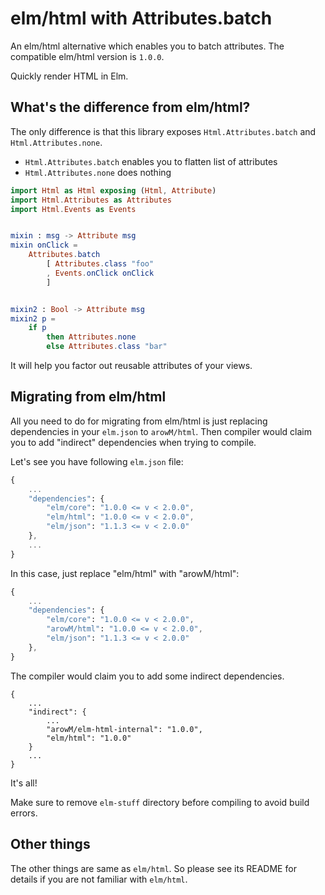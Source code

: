 # elm/html with Attributes.batch

An elm/html alternative which enables you to batch attributes.
The compatible elm/html version is `1.0.0`.

Quickly render HTML in Elm.

## What's the difference from elm/html?

The only difference is that this library exposes `Html.Attributes.batch` and `Html.Attributes.none`.

* `Html.Attributes.batch` enables you to flatten list of attributes
* `Html.Attributes.none` does nothing

```elm
import Html as Html exposing (Html, Attribute)
import Html.Attributes as Attributes
import Html.Events as Events


mixin : msg -> Attribute msg
mixin onClick =
    Attributes.batch
        [ Attributes.class "foo"
        , Events.onClick onClick
        ]


mixin2 : Bool -> Attribute msg
mixin2 p =
    if p
        then Attributes.none
        else Attributes.class "bar"
```

It will help you factor out reusable attributes of your views.

## Migrating from elm/html

All you need to do for migrating from elm/html is just replacing dependencies in your `elm.json` to `arowM/html`.
Then compiler would claim you to add "indirect" dependencies when trying to compile.

Let's see you have following `elm.json` file:

```elm
{
    ...
    "dependencies": {
        "elm/core": "1.0.0 <= v < 2.0.0",
        "elm/html": "1.0.0 <= v < 2.0.0",
        "elm/json": "1.1.3 <= v < 2.0.0"
    },
    ...
}
```

In this case, just replace "elm/html" with "arowM/html":

```elm
{
    ...
    "dependencies": {
        "elm/core": "1.0.0 <= v < 2.0.0",
        "arowM/html": "1.0.0 <= v < 2.0.0",
        "elm/json": "1.1.3 <= v < 2.0.0"
    },
}
```

The compiler would claim you to add some indirect dependencies.

```
{
    ...
    "indirect": {
        ...
        "arowM/elm-html-internal": "1.0.0",
        "elm/html": "1.0.0"
    }
    ...
}
```

It's all!

Make sure to remove `elm-stuff` directory before compiling to avoid build errors.

## Other things

The other things are same as `elm/html`.
So please see its README for details if you are not familiar with `elm/html`.
